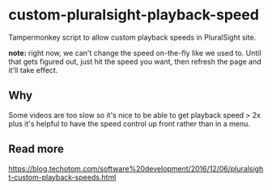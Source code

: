 # custom-pluralsight-playback-speed
Tampermonkey script to allow custom playback speeds in PluralSight site.

**note:** right now, we can't change the speed on-the-fly like we used to.
Until that gets figured out, just hit the speed you want, then refresh the page
and it'll take effect.

## Why
Some videos are too slow so it's nice to be able to get playback speed > 2x
plus it's helpful to have the speed control up front rather than in a menu.

## Read more
https://blog.techotom.com/software%20development/2016/12/06/pluralsight-custom-playback-speeds.html
